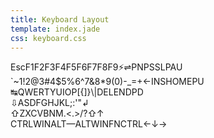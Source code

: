 ```yaml
---
title: Keyboard Layout
template: index.jade
css: keyboard.css
---
```


<div class="keyboard">
    <div class="row">
        <span class="key size1">Esc</span><span class="space size1"></span><span class="key size1">F1</span><span class="key size1">F2</span><span class="key size1">F3</span><span class="key size1">F4</span><span class="space size0-5"></span><span class="key size1">F5</span><span class="key size1">F6</span><span class="key size1">F7</span><span class="key size1">F8</span><span class="space size0-5"></span><span class="key size1">F9</span><span class="key size1">⚡</span><span class="key size1">⇌</span><span class="key size1">PN</span><span class="space size0-25"></span><span class="key size1">PS</span><span class="key size1">SL</span><span class="key size1">PAU</span>
    </div>
    <div class="row row0-5"></div>
    <div class="row">
        <span class="key size1">&#96;~</span><span class="key size1">1!</span><span class="key size1">2@</span><span class="key size1">3#</span><span class="key size1">4$</span><span class="key size1">5%</span><span class="key size1">6^</span><span class="key size1">7&</span><span class="key size1">8*</span><span class="key size1">9(</span><span class="key size1">0)</span><span class="key size1">-_</span><span class="key size1">=+</span><span class="key size2">←</span><span class="space size0-25"></span><span class="key size1">INS</span><span class="key size1">HOME</span><span class="key size1">PU</span>
    </div>
    <div class="row">
        <span class="key size1-5">↹</span><span class="key size1">Q</span><span class="key size1">W</span><span class="key size1">E</span><span class="key size1">R</span><span class="key size1">T</span><span class="key size1">Y</span><span class="key size1">U</span><span class="key size1">I</span><span class="key size1">O</span><span class="key size1">P</span><span class="key size1">[{</span><span class="key size1">]}</span><span class="key size1-5">\|</span><span class="space size0-25"></span><span class="key size1">DEL</span><span class="key size1">END</span><span class="key size1">PD</span>
    </div>
    <div class="row">
        <span class="key size1-75">⇩</span><span class="key size1">A</span><span class="key size1">S</span><span class="key size1">D</span><span class="key size1">F</span><span class="key size1">G</span><span class="key size1">H</span><span class="key size1">J</span><span class="key size1">K</span><span class="key size1">L</span><span class="key size1">;:</span><span class="key size1">'"</span><span class="key size2-25">↲</span>
    </div>
    <div class="row">
        <span class="key size2-25">⇧</span><span class="key size1">Z</span><span class="key size1">X</span><span class="key size1">C</span><span class="key size1">V</span><span class="key size1">B</span><span class="key size1">N</span><span class="key size1">M</span><span class="key size1">.&lt;</span><span class="key size1">.&gt;</span><span class="key size1">/?</span><span class="key size2-75">⇧</span><span class="space size1-25"></span><span class="key size1">↑</span>
    </div>
    <div class="row">
        <span class="key size1-25">CTRL</span><span class="key size1-25">WIN</span><span class="key size1-25">ALT</span><span class="key size6-25">&mdash;</span><span class="key size1-25">ALT</span><span class="key size1-25">WIN</span><span class="key size1-25">FN</span><span class="key size1-25">CTRL</span><span class="space size0-25"></span><span class="key size1">←</span><span class="key size1">↓</span><span class="key size1">→</span>
    </div>
</div>

